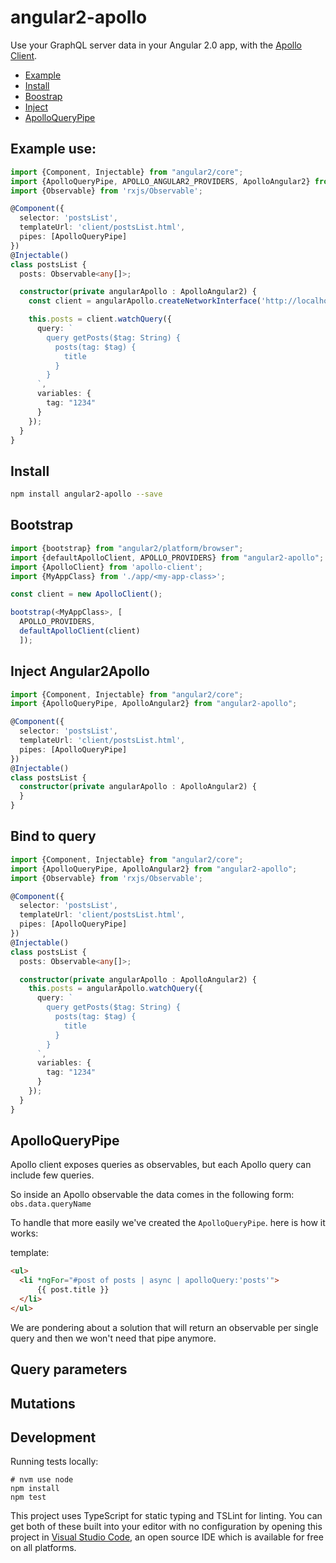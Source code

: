 # angular2-apollo

Use your GraphQL server data in your Angular 2.0 app, with the [Apollo Client](https://github.com/apollostack/apollo-client).


- [Example](#example-use)
- [Install](#install)
- [Boostrap](#bootstrap)
- [Inject](#inject-angular2apollo)
- [ApolloQueryPipe](#apolloquerypipe)

## Example use:

```ts
import {Component, Injectable} from "angular2/core";
import {ApolloQueryPipe, APOLLO_ANGULAR2_PROVIDERS, ApolloAngular2} from "angular2-apollo";
import {Observable} from 'rxjs/Observable';

@Component({
  selector: 'postsList',
  templateUrl: 'client/postsList.html',
  pipes: [ApolloQueryPipe]
})
@Injectable()
class postsList {
  posts: Observable<any[]>;

  constructor(private angularApollo : ApolloAngular2) {
    const client = angularApollo.createNetworkInterface('http://localhost:8080');

    this.posts = client.watchQuery({
      query: `
        query getPosts($tag: String) {
          posts(tag: $tag) {
            title
          }
        }
      `,
      variables: {
        tag: "1234"
      }
    });
  }
}
```

## Install

```bash
npm install angular2-apollo --save
```

## Bootstrap

```ts
import {bootstrap} from "angular2/platform/browser";
import {defaultApolloClient, APOLLO_PROVIDERS} from "angular2-apollo";
import {ApolloClient} from 'apollo-client';
import {MyAppClass} from './app/<my-app-class>';

const client = new ApolloClient();

bootstrap(<MyAppClass>, [
  APOLLO_PROVIDERS,
  defaultApolloClient(client)
  ]);
```

## Inject Angular2Apollo

```ts
import {Component, Injectable} from "angular2/core";
import {ApolloQueryPipe, ApolloAngular2} from "angular2-apollo";

@Component({
  selector: 'postsList',
  templateUrl: 'client/postsList.html',
  pipes: [ApolloQueryPipe]
})
@Injectable()
class postsList {
  constructor(private angularApollo : ApolloAngular2) {
  }
}
```

## Bind to query

```ts
import {Component, Injectable} from "angular2/core";
import {ApolloQueryPipe, ApolloAngular2} from "angular2-apollo";
import {Observable} from 'rxjs/Observable';

@Component({
  selector: 'postsList',
  templateUrl: 'client/postsList.html',
  pipes: [ApolloQueryPipe]
})
@Injectable()
class postsList {
  posts: Observable<any[]>;

  constructor(private angularApollo : ApolloAngular2) {
    this.posts = angularApollo.watchQuery({
      query: `
        query getPosts($tag: String) {
          posts(tag: $tag) {
            title
          }
        }
      `,
      variables: {
        tag: "1234"
      }
    });
  }
}
```

## ApolloQueryPipe

Apollo client exposes queries as observables, but each Apollo query can include few queries.

So inside an Apollo observable the data comes in the following form: `obs.data.queryName`

To handle that more easily we've created the `ApolloQueryPipe`. here is how it works:

template:
```html
<ul>
  <li *ngFor="#post of posts | async | apolloQuery:'posts'">
      {{ post.title }}
  </li>
</ul>
```

We are pondering about a solution that will return an observable per single query and then we won't need that pipe anymore.

## Query parameters

## Mutations

## Development

Running tests locally:

```
# nvm use node
npm install
npm test
```

This project uses TypeScript for static typing and TSLint for linting. You can get both of these built into your editor with no configuration by opening this project in [Visual Studio Code](https://code.visualstudio.com/), an open source IDE which is available for free on all platforms.
